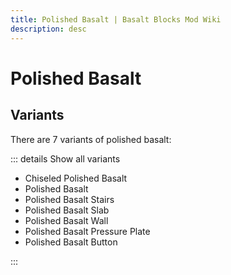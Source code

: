 ```yaml
---
title: Polished Basalt | Basalt Blocks Mod Wiki
description: desc
---
```


# Polished Basalt

<InvSlot id="minecraft:polished_basalt" />

## Variants

There are 7 variants of polished basalt:

::: details Show all variants

- Chiseled Polished Basalt
- Polished Basalt
- Polished Basalt Stairs
- Polished Basalt Slab
- Polished Basalt Wall
- Polished Basalt Pressure Plate
- Polished Basalt Button

:::
